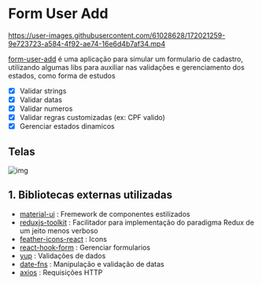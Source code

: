 # Form User Add

https://user-images.githubusercontent.com/61028628/172021259-9e723723-a584-4f92-ae74-16e6d4b7af34.mp4

[form-user-add](https://rafaelangelo1999.github.io/form-user-add/) é uma aplicação para simular um formulario de cadastro, utilizando algumas libs para auxiliar nas validações e gerenciamento dos estados, como forma de estudos

- [x] Validar strings
- [x] Validar datas
- [x] Validar numeros 
- [x] Validar regras customizadas (ex: CPF valido)
- [x] Gerenciar estados dinamicos

## Telas

![img](https://user-images.githubusercontent.com/61028628/172021277-fee40c18-c818-40fe-9bfa-486c3ee0d6b4.png)

## 1. Bibliotecas externas utilizadas
* [material-ui](https://www.npmjs.com/package/@material-ui/core) : Fremework de componentes estilizados
* [reduxjs-toolkit](https://www.npmjs.com/package/@reduxjs/toolkit) : Facilitador para implementação do paradigma Redux de um jeito menos verboso 
* [feather-icons-react](https://www.npmjs.com/package/feather-icons-react) : Icons
* [react-hook-form](https://www.npmjs.com/package/react-hook-form) : Gerenciar formularios
* [yup](https://www.npmjs.com/package/yup) : Validações de dados
* [date-fns](https://www.npmjs.com/package/date-fns) : Manipulação e validação de datas
* [axios](https://www.npmjs.com/package/axios) : Requisições HTTP
